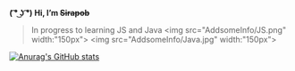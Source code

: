 **( ͡° ͜ʖ ͡°) Hi,  I’m ~~Sirapob~~**
> In progress to learning JS and Java
<img src="AddsomeInfo/JS.png" width:"150px">
<img src="AddsomeInfo/Java.jpg" width:"150px">






[![Anurag's GitHub stats](https://github-readme-stats.vercel.app/api?username=fluffyhugger)](https://github.com/Sirapob/github-readme-stats)

